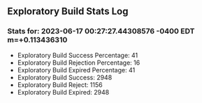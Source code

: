 Exploratory Build Stats Log
---------------------------

### Stats for: 2023-06-17 00:27:27.44308576 -0400 EDT m=+0.113436310

 - Exploratory Build Success Percentage: 41
 - Exploratory Build Rejection Percentage: 16
 - Exploratory Build Expired Percentage: 41
 - Exploratory Build Success: 2948
 - Exploratory Build Reject: 1156
 - Exploratory Build Expired: 2948


